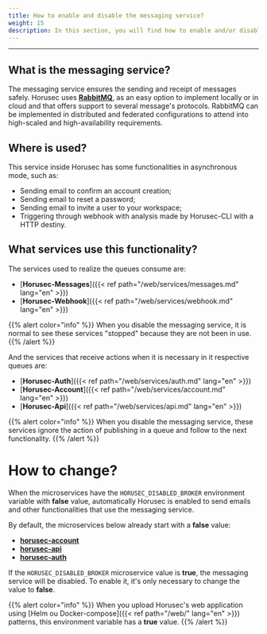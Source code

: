```yaml
---
title: How to enable and disable the messaging service?
weight: 15
description: In this section, you will find how to enable and/or disable Horusec's messaging service. 
---
```


---

## What is the messaging service?

The messaging service ensures the sending and receipt of messages safely. Horusec uses [**RabbitMQ**](https://www.rabbitmq.com/), as an easy option to implement locally or in cloud and that offers support to several message's protocols. RabbitMQ can be implemented in distributed and federated configurations to attend into high-scaled and high-availability requirements.

## Where is used?

This service inside Horusec has some functionalities in asynchronous mode, such as: 

* Sending email to confirm an account creation;
* Sending email to reset a password;
* Sending email to invite a user to your workspace;
* Triggering through webhook with analysis made by Horusec-CLI with a HTTP destiny.

## What services use this functionality?

The services used to realize the queues consume are: 

* [**Horusec-Messages**]({{< ref path="/web/services/messages.md" lang="en" >}})
* [**Horusec-Webhook**]({{< ref path="/web/services/webhook.md" lang="en" >}})

{{% alert color="info" %}}
When you disable the messaging service, it is normal to see these services "stopped" because they are not been in use.
{{% /alert %}}

And the services that receive actions when it is necessary in it respective queues are:

* [**Horusec-Auth**]({{< ref path="/web/services/auth.md" lang="en" >}})
* [**Horusec-Account**]({{< ref path="/web/services/account.md" lang="en" >}})
* [**Horusec-Api**]({{< ref path="/web/services/api.md" lang="en" >}})

{{% alert color="info" %}}
When you disable the messaging service, these services ignore the action of publishing in a queue and follow to the next functionality.
{{% /alert %}}


# How to change?

When the microservices have the `HORUSEC_DISABLED_BROKER` environment variable with **false** value, automatically Horusec is enabled to send emails and other functionalities that use the messaging service.

By default, the microservices below already start with a **false** value:

- [**horusec-account**](https://github.com/ZupIT/horusec/tree/master/horusec-account)
- [**horusec-api**](https://github.com/ZupIT/horusec/tree/master/horusec-api) 
- [**horusec-auth**](https://github.com/ZupIT/horusec/tree/master/horusec-auth)

If the `HORUSEC_DISABLED_BROKER` microservice value is **true**, the messaging service will be disabled. 
To enable it, it's only necessary to change the value to **false**. 

{{% alert color="info" %}}
When you upload Horusec's web application using [Helm ou Docker-compose]({{< ref path="/web/" lang="en" >}}) patterns, this environment variable has a **true** value.
{{% /alert %}}
